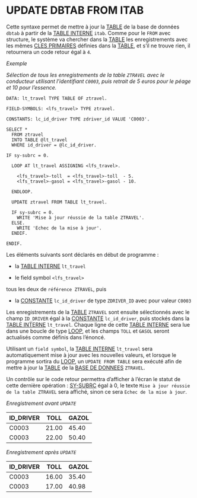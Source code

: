 # UPDATE DBTAB FROM ITAB

Cette syntaxe permet de mettre à jour la [TABLE](../../10_DB_TABLES/02_TABLES.md) de la base de données `dbtab` à partir de la [TABLE INTERNE](../../07_TABLE_INTERNE/01_TABLES_INTERNES.md) `itab`. Comme pour le `FROM` avec structure, le système va chercher dans la [TABLE](../../10_DB_TABLES/02_TABLES.md) les enregistrements avec les mêmes [CLES PRIMAIRES](../../10_DB_TABLES/02_TABLES.md) définies dans la [TABLE](../../10_DB_TABLES/02_TABLES.md), et s’il ne trouve rien, il retournera un code retour égal à `4`.

_Exemple_

_Sélection de tous les enregistrements de la table `ZTRAVEL` avec le conducteur utilisant l’identifiant `C0003`, puis retrait de 5 euros pour le péage et 10 pour l’essence._

```abap
DATA: lt_travel TYPE TABLE OF ztravel.

FIELD-SYMBOLS: <lfs_travel> TYPE ztravel.

CONSTANTS: lc_id_driver TYPE zdriver_id VALUE 'C0003'.

SELECT *
  FROM ztravel
  INTO TABLE @lt_travel
  WHERE id_driver = @lc_id_driver.

IF sy-subrc = 0.

  LOOP AT lt_travel ASSIGNING <lfs_travel>.

    <lfs_travel>-toll  = <lfs_travel>-toll  - 5.
    <lfs_travel>-gasol = <lfs_travel>-gasol - 10.

  ENDLOOP.

  UPDATE ztravel FROM TABLE lt_travel.

  IF sy-subrc = 0.
    WRITE 'Mise à jour réussie de la table ZTRAVEL'.
  ELSE.
    WRITE 'Echec de la mise à jour'.
  ENDIF.

ENDIF.
```

Les éléments suivants sont déclarés en début de programme :

- la [TABLE INTERNE](../../07_TABLE_INTERNE/01_TABLES_INTERNES.md) `lt_travel`

- le field symbol `<lfs_travel>`

tous les deux de `référence ZTRAVEL`, puis

- la [CONSTANTE](../../03_VARIABLES_&_CONSTANTES/02_VARIABLES_&_CONSTANTES/02_CONSTANTES.md) `lc_id_driver` de type `ZDRIVER_ID` avec pour valeur `C0003`

Les enregistrements de la [TABLE](../../09_Tables_DB/01_Tables.md) `ZTRAVEL` sont ensuite sélectionnés avec le champ `ID_DRIVER` égal à la [CONSTANTE](../../04_Variables/02_Constants.md) `lc_id_driver`, puis stockés dans la [TABLE INTERNE](../../07_TABLE_INTERNE/01_TABLES_INTERNES.md) `lt_travel`. Chaque ligne de cette [TABLE INTERNE](../../07_TABLE_INTERNE/01_TABLES_INTERNES.md) sera lue dans une boucle de type [LOOP](../../08_INSTRUCTIONS_ITAB/09_LOOP/01_LOOP_AT_ITAB.md), et les champs `TOLL` et `GASOL` seront actualisés comme définis dans l’énoncé.

Utilisant un `field symbol`, la [TABLE INTERNE](../../07_TABLE_INTERNE/01_TABLES_INTERNES.md) `lt_travel` sera automatiquement mise à jour avec les nouvelles valeurs, et lorsque le programme sortira du [LOOP](../../08_INSTRUCTIONS_ITAB/09_LOOP/01_LOOP_AT_ITAB.md), un `UPDATE FROM TABLE` sera exécuté afin de mettre à jour la [TABLE](../../10_DB_TABLES/02_TABLES.md) de la [BASE DE DONNEES]() `ZTRAVEL`.

Un contrôle sur le code retour permettra d’afficher à l’écran le statut de cette dernière opération : [SY-SUBRC](../../00_HELP/02_SY_SYSTEM.md) égal à 0, le texte `Mise à jour réussie de la table ZTRAVEL` sera affiché, sinon ce sera `Echec de la mise à jour`.

_Enregistrement avant `UPDATE`_

| **ID_DRIVER** | **TOLL** | **GAZOL** |
| ------------- | -------- | --------- |
| C0003         | 21.00    | 45.40     |
| C0003         | 22.00    | 50.40     |

_Enregistrement après `UPDATE`_

| **ID_DRIVER** | **TOLL** | **GAZOL** |
| ------------- | -------- | --------- |
| C0003         | 16.00    | 35.40     |
| C0003         | 17.00    | 40.98     |
